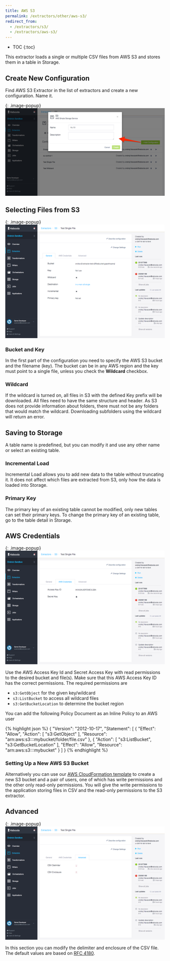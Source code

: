 ```yaml
---
title: AWS S3
permalink: /extractors/other/aws-s3/
redirect_from:
  - /extractors/s3/
  - /extractors/aws-s3/
---
```


* TOC
{:toc}

This extractor loads a single or multiple CSV files from AWS S3 and stores them in a table in Storage.

## Create New Configuration
Find AWS S3 Extractor in the list of extractors and create a new configuration. Name it.

{: .image-popup}
![Screenshot - Create configuration](/extractors/aws-s3/ui1.png)

## Selecting Files from S3

{: .image-popup}
![Screenshot - General configuration](/extractors/aws-s3/ui2.png)


### Bucket and Key

In the first part of the configuration you need to specify the AWS S3 bucket and the filename (key). 
The bucket can be in any AWS region and the key must point to a single file, unless you check the **Wildcard** checkbox.

### Wildcard

If the wildcard is turned on, all files in S3 with the defined Key prefix will be downloaded. 
All files need to have the same structure and header. 
As S3 does not provide information about folders, there must not be any folders that would match the wildcard. 
Downloading subfolders using the wildcard will return an error. 

## Saving to Storage

A table name is predefined, but you can modify it and use any other name or select an existing table.  

### Incremental Load

Incremental Load allows you to add new data to the table without truncating it. 
It does not affect which files are extracted from S3, only how the data is loaded into Storage.

### Primary Key

The primary key of an existing table cannot be modified, only new tables can set their primary keys. 
To change the primary key of an existing table, go to the table detail in Storage.  

## AWS Credentials

{: .image-popup}
![Screenshot - AWS Credentials configuration](/extractors/aws-s3/ui3.png)


Use the AWS Access Key Id and Secret Access Key with read permissions to the desired bucket and file(s). 
Make sure that this AWS Access Key ID has the correct permissions. The required permissions are
 
 - `s3:GetObject` for the given key/wildcard
 - `s3:ListBucket` to access all wildcard files
 - `s3:GetBucketLocation` to determine the bucket region
 
You can add the following Policy Document as an Inline Policy to an AWS user

{% highlight json %}
{
    "Version": "2012-10-17",
    "Statement": [
        {
            "Effect": "Allow",
            "Action": [
                "s3:GetObject"
            ],
            "Resource": "arn:aws:s3:::mybucket/folder/file.csv"
        },
        {
            "Action": [
                "s3:ListBucket",
                "s3:GetBucketLocation"
            ],
            "Effect": "Allow",
            "Resource": "arn:aws:s3:::mybucket"
        }
    ]
}
{% endhighlight %}

### Setting Up a New AWS S3 Bucket

Alternatively you can use our [AWS CloudFormation template](https://github.com/keboola/s3-extractor/blob/master/aws-services.json) 
to create a new S3 bucket and a pair of users, one of which has write permissions and the other only read-only permissions. 
You will give the write permissions to the application storing files in CSV and the read-only permissions to the S3 extractor.  

## Advanced

{: .image-popup}
![Screenshot - Advanced configuration](/extractors/aws-s3/ui4.png)


In this section you can modify the delimiter and enclosure of the CSV file. 
The default values are based on [RFC 4180](https://tools.ietf.org/html/rfc4180).

